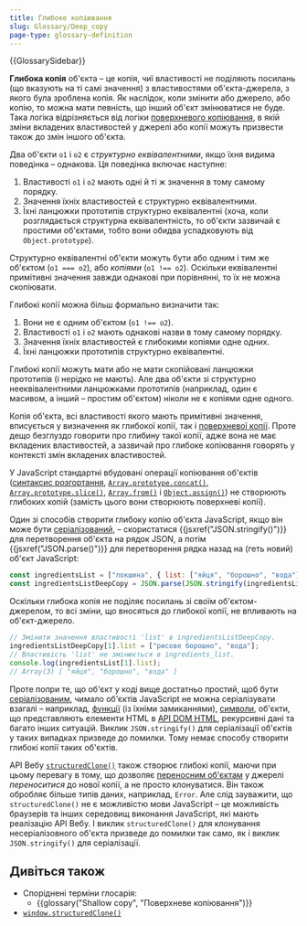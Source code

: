 ```yaml
---
title: Глибоке копіювання
slug: Glossary/Deep_copy
page-type: glossary-definition
---
```


{{GlossarySidebar}}

**Глибока копія** об'єкта – це копія, чиї властивості не поділяють посилань (що вказують на ті самі значення) з властивостями об'єкта-джерела, з якого була зроблена копія. Як наслідок, коли змінити або джерело, або копію, то можна мати певність, що інший об'єкт змінюватися не буде. Така логіка відрізняється від логіки [поверхневого копіювання](/uk/docs/Glossary/Shallow_copy), в якій зміни вкладених властивостей у джерелі або копії можуть призвести також до змін іншого об'єкта.

Два об'єкти `o1` і `o2` є _структурно еквівалентними_, якщо їхня видима поведінка – однакова. Ця поведінка включає наступне:

1. Властивості `o1` і `o2` мають одні й ті ж значення в тому самому порядку.
2. Значення їхніх властивостей є структурно еквівалентними.
3. Їхні ланцюжки прототипів структурно еквівалентні (хоча, коли розглядається структурна еквівалентність, то об'єкти зазвичай є простими об'єктами, тобто вони обидва успадковують від `Object.prototype`).

Структурно еквівалентні об'єкти можуть бути або одним і тим же об'єктом (`o1 === o2`), або _копіями_ (`o1 !== o2`). Оскільки еквівалентні примітивні значення завжди однакові при порівнянні, то їх не можна скопіювати.

Глибокі копії можна більш формально визначити так:

1. Вони не є одним об'єктом (`o1 !== o2`).
2. Властивості `o1` і `o2` мають однакові назви в тому самому порядку.
3. Значення їхніх властивостей є глибокими копіями одне одних.
4. Їхні ланцюжки прототипів структурно еквівалентні.

Глибокі копії можуть мати або не мати скопійовані ланцюжки прототипів (і нерідко не мають). Але два об'єкти зі структурно нееквівалентними ланцюжками прототипів (наприклад, один є масивом, а інший – простим об'єктом) ніколи не є копіями одне одного.

Копія об'єкта, всі властивості якого мають примітивні значення, вписується у визначення як глибокої копії, так і [поверхневої копії](/uk/docs/Glossary/Shallow_copy). Проте дещо безглуздо говорити про глибину такої копії, адже вона не має вкладених властивостей, а зазвичай про глибоке копіювання говорять у контексті змін вкладених властивостей.

У JavaScript стандартні вбудовані операції копіювання об'єктів ([синтаксис розгортання](/uk/docs/Web/JavaScript/Reference/Operators/Spread_syntax), [`Array.prototype.concat()`](/uk/docs/Web/JavaScript/Reference/Global_Objects/Array/concat), [`Array.prototype.slice()`](/uk/docs/Web/JavaScript/Reference/Global_Objects/Array/slice), [`Array.from()`](/uk/docs/Web/JavaScript/Reference/Global_Objects/Array/from) і [`Object.assign()`](/uk/docs/Web/JavaScript/Reference/Global_Objects/Object/assign)) не створюють глибоких копій (замість цього вони створюють поверхневі копії).

Один зі способів створити глибоку копію об'єкта JavaScript, якщо він може бути [серіалізований](/uk/docs/Glossary/Serialization), – скористатися {{jsxref("JSON.stringify()")}} для перетворення об'єкта на рядок JSON, а потім {{jsxref("JSON.parse()")}} для перетворення рядка назад на (геть новий) об'єкт JavaScript:

```js
const ingredientsList = ["локшина", { list: ["яйця", "борошно", "вода"] }];
const ingredientsListDeepCopy = JSON.parse(JSON.stringify(ingredientsList));
```

Оскільки глибока копія не поділяє посилань зі своїм об'єктом-джерелом, то всі зміни, що вносяться до глибокої копії, не впливають на об'єкт-джерело.

```js
// Змінити значення властивості 'list' в ingredientsListDeepCopy.
ingredientsListDeepCopy[1].list = ["рисове борошно", "вода"];
// Властивість 'list' не змінюється в ingredients_list.
console.log(ingredientsList[1].list);
// Array(3) [ "яйця", "борошно", "вода" ]
```

Проте попри те, що об'єкт у коді вище достатньо простий, щоб бути [серіалізованим](/uk/docs/Glossary/Serialization), чимало об'єктів JavaScript не можна серіалізувати взагалі – наприклад, [функції](/uk/docs/Web/JavaScript/Guide/Functions) (із їхніми замиканнями), [символи](/uk/docs/Web/JavaScript/Reference/Global_Objects/Symbol), об'єкти, що представляють елементи HTML в [API DOM HTML](/uk/docs/Web/API/HTML_DOM_API), рекурсивні дані та багато інших ситуацій. Виклик `JSON.stringify()` для серіалізації об'єктів у таких випадках призведе до помилки. Тому немає способу створити глибокі копії таких об'єктів.

API Вебу [`structuredClone()`](/uk/docs/Web/API/structuredClone) також створює глибокі копії, маючи при цьому перевагу в тому, що дозволяє [переносним об'єктам](/uk/docs/Web/API/Web_Workers_API/Transferable_objects) у джерелі _переноситися_ до нової копії, а не просто клонуватися. Він також обробляє більше типів даних, наприклад, `Error`. Але слід зауважити, що `structuredClone()` не є можливістю мови JavaScript – це можливість браузерів та інших середовищ виконання JavaScript, які мають реалізацію API Вебу. І виклик `structuredClone()` для клонування несеріалізовного об'єкта призведе до помилки так само, як і виклик `JSON.stringify()` для серіалізації.

## Дивіться також

- Споріднені терміни глосарія:
  - {{glossary("Shallow copy", "Поверхневе копіювання")}}
- [`window.structuredClone()`](/uk/docs/Web/API/structuredClone)
